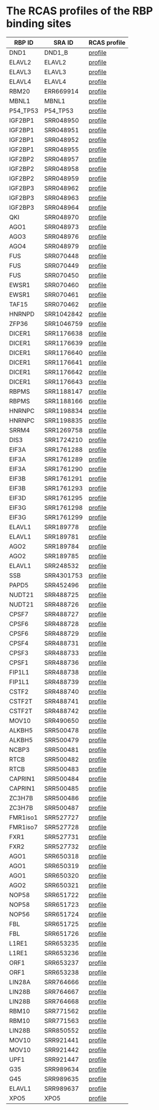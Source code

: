 # The RCAS profiles of the RBP binding sites

RBP ID | SRA ID | RCAS profile
--- | --- | ---
DND1 | DND1_B | [profile](https://bimsbstatic.mdc-berlin.de/akalin/RCAS/DND1_B.clusters.bed.RCAS.report.html)
ELAVL2 | ELAVL2 | [profile](https://bimsbstatic.mdc-berlin.de/akalin/RCAS/ELAVL2.clusters.bed.RCAS.report.html)
ELAVL3 | ELAVL3 | [profile](https://bimsbstatic.mdc-berlin.de/akalin/RCAS/ELAVL3.clusters.bed.RCAS.report.html)
ELAVL4 | ELAVL4 | [profile](https://bimsbstatic.mdc-berlin.de/akalin/RCAS/ELAVL4.clusters.bed.RCAS.report.html)
RBM20 | ERR669914 | [profile](https://bimsbstatic.mdc-berlin.de/akalin/RCAS/ERR669914.clusters.bed.RCAS.report.html)
MBNL1 | MBNL1 | [profile](https://bimsbstatic.mdc-berlin.de/akalin/RCAS/MBNL1.clusters.bed.RCAS.report.html)
P54_TP53 | P54_TP53 | [profile](https://bimsbstatic.mdc-berlin.de/akalin/RCAS/P54_TP53.clusters.bed.RCAS.report.html)
IGF2BP1 | SRR048950 | [profile](https://bimsbstatic.mdc-berlin.de/akalin/RCAS/SRR048950.clusters.bed.RCAS.report.html)
IGF2BP1 | SRR048951 | [profile](https://bimsbstatic.mdc-berlin.de/akalin/RCAS/SRR048951.clusters.bed.RCAS.report.html)
IGF2BP1 | SRR048952 | [profile](https://bimsbstatic.mdc-berlin.de/akalin/RCAS/SRR048952.clusters.bed.RCAS.report.html)
IGF2BP1 | SRR048955 | [profile](https://bimsbstatic.mdc-berlin.de/akalin/RCAS/SRR048955.clusters.bed.RCAS.report.html)
IGF2BP2 | SRR048957 | [profile](https://bimsbstatic.mdc-berlin.de/akalin/RCAS/SRR048957.clusters.bed.RCAS.report.html)
IGF2BP2 | SRR048958 | [profile](https://bimsbstatic.mdc-berlin.de/akalin/RCAS/SRR048958.clusters.bed.RCAS.report.html)
IGF2BP2 | SRR048959 | [profile](https://bimsbstatic.mdc-berlin.de/akalin/RCAS/SRR048959.clusters.bed.RCAS.report.html)
IGF2BP3 | SRR048962 | [profile](https://bimsbstatic.mdc-berlin.de/akalin/RCAS/SRR048962.clusters.bed.RCAS.report.html)
IGF2BP3 | SRR048963 | [profile](https://bimsbstatic.mdc-berlin.de/akalin/RCAS/SRR048963.clusters.bed.RCAS.report.html)
IGF2BP3 | SRR048964 | [profile](https://bimsbstatic.mdc-berlin.de/akalin/RCAS/SRR048964.clusters.bed.RCAS.report.html)
QKI | SRR048970 | [profile](https://bimsbstatic.mdc-berlin.de/akalin/RCAS/SRR048970.clusters.bed.RCAS.report.html)
AGO1 | SRR048973 | [profile](https://bimsbstatic.mdc-berlin.de/akalin/RCAS/SRR048973.clusters.bed.RCAS.report.html)
AGO3 | SRR048976 | [profile](https://bimsbstatic.mdc-berlin.de/akalin/RCAS/SRR048976.clusters.bed.RCAS.report.html)
AGO4 | SRR048979 | [profile](https://bimsbstatic.mdc-berlin.de/akalin/RCAS/SRR048979.clusters.bed.RCAS.report.html)
FUS | SRR070448 | [profile](https://bimsbstatic.mdc-berlin.de/akalin/RCAS/SRR070448.clusters.bed.RCAS.report.html)
FUS | SRR070449 | [profile](https://bimsbstatic.mdc-berlin.de/akalin/RCAS/SRR070449.clusters.bed.RCAS.report.html)
FUS | SRR070450 | [profile](https://bimsbstatic.mdc-berlin.de/akalin/RCAS/SRR070450.clusters.bed.RCAS.report.html)
EWSR1 | SRR070460 | [profile](https://bimsbstatic.mdc-berlin.de/akalin/RCAS/SRR070460.clusters.bed.RCAS.report.html)
EWSR1 | SRR070461 | [profile](https://bimsbstatic.mdc-berlin.de/akalin/RCAS/SRR070461.clusters.bed.RCAS.report.html)
TAF15 | SRR070462 | [profile](https://bimsbstatic.mdc-berlin.de/akalin/RCAS/SRR070462.clusters.bed.RCAS.report.html)
HNRNPD | SRR1042842 | [profile](https://bimsbstatic.mdc-berlin.de/akalin/RCAS/SRR1042842.clusters.bed.RCAS.report.html)
ZFP36 | SRR1046759 | [profile](https://bimsbstatic.mdc-berlin.de/akalin/RCAS/SRR1046759.clusters.bed.RCAS.report.html)
DICER1 | SRR1176638 | [profile](https://bimsbstatic.mdc-berlin.de/akalin/RCAS/SRR1176638.clusters.bed.RCAS.report.html)
DICER1 | SRR1176639 | [profile](https://bimsbstatic.mdc-berlin.de/akalin/RCAS/SRR1176639.clusters.bed.RCAS.report.html)
DICER1 | SRR1176640 | [profile](https://bimsbstatic.mdc-berlin.de/akalin/RCAS/SRR1176640.clusters.bed.RCAS.report.html)
DICER1 | SRR1176641 | [profile](https://bimsbstatic.mdc-berlin.de/akalin/RCAS/SRR1176641.clusters.bed.RCAS.report.html)
DICER1 | SRR1176642 | [profile](https://bimsbstatic.mdc-berlin.de/akalin/RCAS/SRR1176642.clusters.bed.RCAS.report.html)
DICER1 | SRR1176643 | [profile](https://bimsbstatic.mdc-berlin.de/akalin/RCAS/SRR1176643.clusters.bed.RCAS.report.html)
RBPMS | SRR1188147 | [profile](https://bimsbstatic.mdc-berlin.de/akalin/RCAS/SRR1188147.clusters.bed.RCAS.report.html)
RBPMS | SRR1188166 | [profile](https://bimsbstatic.mdc-berlin.de/akalin/RCAS/SRR1188166.clusters.bed.RCAS.report.html)
HNRNPC | SRR1198834 | [profile](https://bimsbstatic.mdc-berlin.de/akalin/RCAS/SRR1198834.clusters.bed.RCAS.report.html)
HNRNPC | SRR1198835 | [profile](https://bimsbstatic.mdc-berlin.de/akalin/RCAS/SRR1198835.clusters.bed.RCAS.report.html)
SRRM4 | SRR1269758 | [profile](https://bimsbstatic.mdc-berlin.de/akalin/RCAS/SRR1269758.clusters.bed.RCAS.report.html)
DIS3 | SRR1724210 | [profile](https://bimsbstatic.mdc-berlin.de/akalin/RCAS/SRR1724210.clusters.bed.RCAS.report.html)
EIF3A | SRR1761288 | [profile](https://bimsbstatic.mdc-berlin.de/akalin/RCAS/SRR1761288.clusters.bed.RCAS.report.html)
EIF3A | SRR1761289 | [profile](https://bimsbstatic.mdc-berlin.de/akalin/RCAS/SRR1761289.clusters.bed.RCAS.report.html)
EIF3A | SRR1761290 | [profile](https://bimsbstatic.mdc-berlin.de/akalin/RCAS/SRR1761290.clusters.bed.RCAS.report.html)
EIF3B | SRR1761291 | [profile](https://bimsbstatic.mdc-berlin.de/akalin/RCAS/SRR1761291.clusters.bed.RCAS.report.html)
EIF3B | SRR1761293 | [profile](https://bimsbstatic.mdc-berlin.de/akalin/RCAS/SRR1761293.clusters.bed.RCAS.report.html)
EIF3D | SRR1761295 | [profile](https://bimsbstatic.mdc-berlin.de/akalin/RCAS/SRR1761295.clusters.bed.RCAS.report.html)
EIF3G | SRR1761298 | [profile](https://bimsbstatic.mdc-berlin.de/akalin/RCAS/SRR1761298.clusters.bed.RCAS.report.html)
EIF3G | SRR1761299 | [profile](https://bimsbstatic.mdc-berlin.de/akalin/RCAS/SRR1761299.clusters.bed.RCAS.report.html)
ELAVL1 | SRR189778 | [profile](https://bimsbstatic.mdc-berlin.de/akalin/RCAS/SRR189778.clusters.bed.RCAS.report.html)
ELAVL1 | SRR189781 | [profile](https://bimsbstatic.mdc-berlin.de/akalin/RCAS/SRR189781.clusters.bed.RCAS.report.html)
AGO2 | SRR189784 | [profile](https://bimsbstatic.mdc-berlin.de/akalin/RCAS/SRR189784.clusters.bed.RCAS.report.html)
AGO2 | SRR189785 | [profile](https://bimsbstatic.mdc-berlin.de/akalin/RCAS/SRR189785.clusters.bed.RCAS.report.html)
ELAVL1 | SRR248532 | [profile](https://bimsbstatic.mdc-berlin.de/akalin/RCAS/SRR248532.clusters.bed.RCAS.report.html)
SSB | SRR4301753 | [profile](https://bimsbstatic.mdc-berlin.de/akalin/RCAS/SRR4301753.clusters.bed.RCAS.report.html)
PAPD5 | SRR452496 | [profile](https://bimsbstatic.mdc-berlin.de/akalin/RCAS/SRR452496.clusters.bed.RCAS.report.html)
NUDT21 | SRR488725 | [profile](https://bimsbstatic.mdc-berlin.de/akalin/RCAS/SRR488725.clusters.bed.RCAS.report.html)
NUDT21 | SRR488726 | [profile](https://bimsbstatic.mdc-berlin.de/akalin/RCAS/SRR488726.clusters.bed.RCAS.report.html)
CPSF7 | SRR488727 | [profile](https://bimsbstatic.mdc-berlin.de/akalin/RCAS/SRR488727.clusters.bed.RCAS.report.html)
CPSF6 | SRR488728 | [profile](https://bimsbstatic.mdc-berlin.de/akalin/RCAS/SRR488728.clusters.bed.RCAS.report.html)
CPSF6 | SRR488729 | [profile](https://bimsbstatic.mdc-berlin.de/akalin/RCAS/SRR488729.clusters.bed.RCAS.report.html)
CPSF4 | SRR488731 | [profile](https://bimsbstatic.mdc-berlin.de/akalin/RCAS/SRR488731.clusters.bed.RCAS.report.html)
CPSF3 | SRR488733 | [profile](https://bimsbstatic.mdc-berlin.de/akalin/RCAS/SRR488733.clusters.bed.RCAS.report.html)
CPSF1 | SRR488736 | [profile](https://bimsbstatic.mdc-berlin.de/akalin/RCAS/SRR488736.clusters.bed.RCAS.report.html)
FIP1L1 | SRR488738 | [profile](https://bimsbstatic.mdc-berlin.de/akalin/RCAS/SRR488738.clusters.bed.RCAS.report.html)
FIP1L1 | SRR488739 | [profile](https://bimsbstatic.mdc-berlin.de/akalin/RCAS/SRR488739.clusters.bed.RCAS.report.html)
CSTF2 | SRR488740 | [profile](https://bimsbstatic.mdc-berlin.de/akalin/RCAS/SRR488740.clusters.bed.RCAS.report.html)
CSTF2T | SRR488741 | [profile](https://bimsbstatic.mdc-berlin.de/akalin/RCAS/SRR488741.clusters.bed.RCAS.report.html)
CSTF2T | SRR488742 | [profile](https://bimsbstatic.mdc-berlin.de/akalin/RCAS/SRR488742.clusters.bed.RCAS.report.html)
MOV10 | SRR490650 | [profile](https://bimsbstatic.mdc-berlin.de/akalin/RCAS/SRR490650.clusters.bed.RCAS.report.html)
ALKBH5 | SRR500478 | [profile](https://bimsbstatic.mdc-berlin.de/akalin/RCAS/SRR500478.clusters.bed.RCAS.report.html)
ALKBH5 | SRR500479 | [profile](https://bimsbstatic.mdc-berlin.de/akalin/RCAS/SRR500479.clusters.bed.RCAS.report.html)
NCBP3 | SRR500481 | [profile](https://bimsbstatic.mdc-berlin.de/akalin/RCAS/SRR500481.clusters.bed.RCAS.report.html)
RTCB | SRR500482 | [profile](https://bimsbstatic.mdc-berlin.de/akalin/RCAS/SRR500482.clusters.bed.RCAS.report.html)
RTCB | SRR500483 | [profile](https://bimsbstatic.mdc-berlin.de/akalin/RCAS/SRR500483.clusters.bed.RCAS.report.html)
CAPRIN1 | SRR500484 | [profile](https://bimsbstatic.mdc-berlin.de/akalin/RCAS/SRR500484.clusters.bed.RCAS.report.html)
CAPRIN1 | SRR500485 | [profile](https://bimsbstatic.mdc-berlin.de/akalin/RCAS/SRR500485.clusters.bed.RCAS.report.html)
ZC3H7B | SRR500486 | [profile](https://bimsbstatic.mdc-berlin.de/akalin/RCAS/SRR500486.clusters.bed.RCAS.report.html)
ZC3H7B | SRR500487 | [profile](https://bimsbstatic.mdc-berlin.de/akalin/RCAS/SRR500487.clusters.bed.RCAS.report.html)
FMR1iso1 | SRR527727 | [profile](https://bimsbstatic.mdc-berlin.de/akalin/RCAS/SRR527727.clusters.bed.RCAS.report.html)
FMR1iso7 | SRR527728 | [profile](https://bimsbstatic.mdc-berlin.de/akalin/RCAS/SRR527728.clusters.bed.RCAS.report.html)
FXR1 | SRR527731 | [profile](https://bimsbstatic.mdc-berlin.de/akalin/RCAS/SRR527731.clusters.bed.RCAS.report.html)
FXR2 | SRR527732 | [profile](https://bimsbstatic.mdc-berlin.de/akalin/RCAS/SRR527732.clusters.bed.RCAS.report.html)
AGO1 | SRR650318 | [profile](https://bimsbstatic.mdc-berlin.de/akalin/RCAS/SRR650318.clusters.bed.RCAS.report.html)
AGO1 | SRR650319 | [profile](https://bimsbstatic.mdc-berlin.de/akalin/RCAS/SRR650319.clusters.bed.RCAS.report.html)
AGO1 | SRR650320 | [profile](https://bimsbstatic.mdc-berlin.de/akalin/RCAS/SRR650320.clusters.bed.RCAS.report.html)
AGO2 | SRR650321 | [profile](https://bimsbstatic.mdc-berlin.de/akalin/RCAS/SRR650321.clusters.bed.RCAS.report.html)
NOP58 | SRR651722 | [profile](https://bimsbstatic.mdc-berlin.de/akalin/RCAS/SRR651722.clusters.bed.RCAS.report.html)
NOP58 | SRR651723 | [profile](https://bimsbstatic.mdc-berlin.de/akalin/RCAS/SRR651723.clusters.bed.RCAS.report.html)
NOP56 | SRR651724 | [profile](https://bimsbstatic.mdc-berlin.de/akalin/RCAS/SRR651724.clusters.bed.RCAS.report.html)
FBL | SRR651725 | [profile](https://bimsbstatic.mdc-berlin.de/akalin/RCAS/SRR651725.clusters.bed.RCAS.report.html)
FBL | SRR651726 | [profile](https://bimsbstatic.mdc-berlin.de/akalin/RCAS/SRR651726.clusters.bed.RCAS.report.html)
L1RE1 | SRR653235 | [profile](https://bimsbstatic.mdc-berlin.de/akalin/RCAS/SRR653235.clusters.bed.RCAS.report.html)
L1RE1 | SRR653236 | [profile](https://bimsbstatic.mdc-berlin.de/akalin/RCAS/SRR653236.clusters.bed.RCAS.report.html)
ORF1 | SRR653237 | [profile](https://bimsbstatic.mdc-berlin.de/akalin/RCAS/SRR653237.clusters.bed.RCAS.report.html)
ORF1 | SRR653238 | [profile](https://bimsbstatic.mdc-berlin.de/akalin/RCAS/SRR653238.clusters.bed.RCAS.report.html)
LIN28A | SRR764666 | [profile](https://bimsbstatic.mdc-berlin.de/akalin/RCAS/SRR764666.clusters.bed.RCAS.report.html)
LIN28B | SRR764667 | [profile](https://bimsbstatic.mdc-berlin.de/akalin/RCAS/SRR764667.clusters.bed.RCAS.report.html)
LIN28B | SRR764668 | [profile](https://bimsbstatic.mdc-berlin.de/akalin/RCAS/SRR764668.clusters.bed.RCAS.report.html)
RBM10 | SRR771562 | [profile](https://bimsbstatic.mdc-berlin.de/akalin/RCAS/SRR771562.clusters.bed.RCAS.report.html)
RBM10 | SRR771563 | [profile](https://bimsbstatic.mdc-berlin.de/akalin/RCAS/SRR771563.clusters.bed.RCAS.report.html)
LIN28B | SRR850552 | [profile](https://bimsbstatic.mdc-berlin.de/akalin/RCAS/SRR850552.clusters.bed.RCAS.report.html)
MOV10 | SRR921441 | [profile](https://bimsbstatic.mdc-berlin.de/akalin/RCAS/SRR921441.clusters.bed.RCAS.report.html)
MOV10 | SRR921442 | [profile](https://bimsbstatic.mdc-berlin.de/akalin/RCAS/SRR921442.clusters.bed.RCAS.report.html)
UPF1 | SRR921447 | [profile](https://bimsbstatic.mdc-berlin.de/akalin/RCAS/SRR921447.clusters.bed.RCAS.report.html)
G35 | SRR989634 | [profile](https://bimsbstatic.mdc-berlin.de/akalin/RCAS/SRR989634.clusters.bed.RCAS.report.html)
G45 | SRR989635 | [profile](https://bimsbstatic.mdc-berlin.de/akalin/RCAS/SRR989635.clusters.bed.RCAS.report.html)
ELAVL1 | SRR989637 | [profile](https://bimsbstatic.mdc-berlin.de/akalin/RCAS/SRR989637.clusters.bed.RCAS.report.html)
XPO5 | XPO5 | [profile](https://bimsbstatic.mdc-berlin.de/akalin/RCAS/XPO5.clusters.bed.RCAS.report.html)
